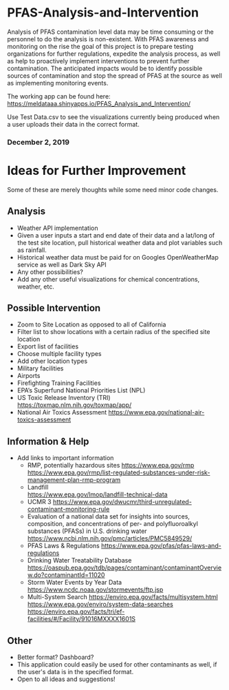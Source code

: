 # PFAS-Analysis-and-Intervention

Analysis of PFAS contamination level data may be time consuming or the personnel to do the analysis is non-existent. With PFAS awareness and monitoring on the rise the goal of this project is to prepare testing organizations for further regulations, expedite the analysis process, as well as help to proactively implement interventions to prevent further contamination. The anticipated impacts would be to identify possible sources of contamination and stop the spread of PFAS at the source as well as implementing monitoring events.

The working app can be found here: https://meldataaa.shinyapps.io/PFAS_Analysis_and_Intervention/

Use Test Data.csv to see the visualizations currently being produced when a user uploads their data in the correct format.

### December 2, 2019

# Ideas for Further Improvement
Some of these are merely thoughts while some need minor code changes.
## Analysis
-	Weather API implementation
  -	Given a user inputs a start and end date of their data and a lat/long of the test site location, pull historical weather data and plot variables such as rainfall.
  -	Historical weather data must be paid for on Googles OpenWeatherMap service as well as Dark Sky API
  -	Any other possibilities?
-	Add any other useful visualizations for chemical concentrations, weather, etc. 
## Possible Intervention
-	Zoom to Site Location as opposed to all of California
-	Filter list to show locations with a certain radius of the specified site location
-	Export list of facilities
-	Choose multiple facility types
-	Add other location types
  -	Military facilities
  -	Airports
  -	Firefighting Training Facilities
  -	EPA’s Superfund National Priorities List (NPL)
  -	US Toxic Release Inventory (TRI)
      https://toxmap.nlm.nih.gov/toxmap/app/
  - National Air Toxics Assessment
      https://www.epa.gov/national-air-toxics-assessment
## Information & Help
- Add links to important information
  -	RMP, potentially hazardous sites
      https://www.epa.gov/rmp
      https://www.epa.gov/rmp/list-regulated-substances-under-risk-management-plan-rmp-program
  - Landfill	
      https://www.epa.gov/lmop/landfill-technical-data
  - UCMR 3
      https://www.epa.gov/dwucmr/third-unregulated-contaminant-monitoring-rule
  - Evaluation of a national data set for insights into sources, composition, and concentrations of per- and polyfluoroalkyl substances    (PFASs) in U.S. drinking water
      https://www.ncbi.nlm.nih.gov/pmc/articles/PMC5849529/
  - PFAS Laws & Regulations
      https://www.epa.gov/pfas/pfas-laws-and-regulations
  - Drinking Water Treatability Database
      https://oaspub.epa.gov/tdb/pages/contaminant/contaminantOverview.do?contaminantId=11020
  - Storm Water Events by Year Data
      https://www.ncdc.noaa.gov/stormevents/ftp.jsp
  - Multi-System Search
      https://enviro.epa.gov/facts/multisystem.html
      https://www.epa.gov/enviro/system-data-searches
      https://enviro.epa.gov/facts/tri/ef-facilities/#/Facility/91016MXXXX1601S
## Other
- Better format? Dashboard?
- This application could easily be used for other contaminants as well, if the user's data is in the specified format.
- Open to all ideas and suggestions! 

